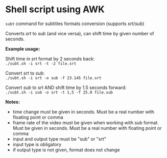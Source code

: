 # Shell script using AWK
`subt` command for subtitles formats conversion (supports *srt*/*sub*)

Converts *srt* to *sub* (and vice versa), can shift time by given number of seconds.

**Example usage:**  

Shift time in *srt* format by 2 seconds back:  
`./subt.sh -i srt -t -2 file.srt`  

Convert *srt* to *sub*:  
`./subt.sh -i srt -o sub -f 23.145 file.srt`  

Convert *sub* to *srt* AND shift time by 1.5 seconds forward:  
`./subt.sh -i sub -o srt -t 1,5 -f 25.0 file.sub`

**Notes:**  
- time change must be given in seconds. Must be a real number with floating point or comma
- frame rate of the video must be given when working with sub format. Must be given in seconds. Must be a real number with floating point or comma
- input and output type must be "sub" or "srt"
- input type is obligatory
- if output type is not given, format does not change
